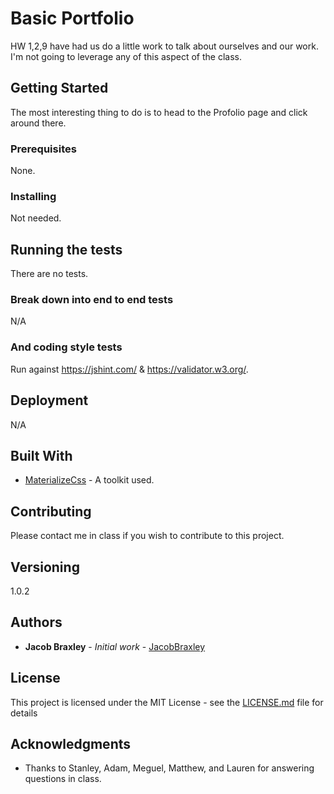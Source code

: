 # Basic Portfolio

HW 1,2,9 have had us do a little work to talk about ourselves and our work.  I'm not going to leverage any of this aspect of the class.

## Getting Started

The most interesting thing to do is to head to the Profolio page and click around there.

### Prerequisites

None.

### Installing

Not needed.

## Running the tests

There are no tests.

### Break down into end to end tests

N/A

### And coding style tests

Run against https://jshint.com/ & https://validator.w3.org/.

## Deployment

N/A

## Built With

* [MaterializeCss](https://materializecss.com/) - A toolkit used.

## Contributing

Please contact me in class if you wish to contribute to this project.

## Versioning

1.0.2

## Authors

* **Jacob Braxley** - *Initial work* - [JacobBraxley](https://github.com/JacobBraxley)

## License

This project is licensed under the MIT License - see the [LICENSE.md](LICENSE.md) file for details

## Acknowledgments

* Thanks to Stanley, Adam, Meguel, Matthew, and Lauren for answering questions in class.
